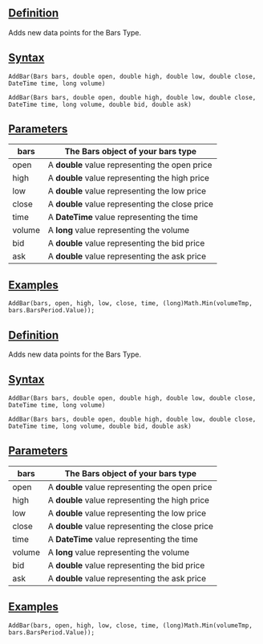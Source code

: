 ## [Definition](https://developer.ninjatrader.com/docs/desktop/addbar\#definition)

Adds new data points for the Bars Type.

## [Syntax](https://developer.ninjatrader.com/docs/desktop/addbar\#syntax)

`AddBar(Bars bars, double open, double high, double low, double close, DateTime time, long volume)`

`AddBar(Bars bars, double open, double high, double low, double close, DateTime time, long volume, double bid, double ask)`

## [Parameters](https://developer.ninjatrader.com/docs/desktop/addbar\#parameters)

| bars | The Bars object of your bars type |
| --- | --- |
| open | A **double** value representing the open price |
| high | A **double** value representing the high price |
| low | A **double** value representing the low price |
| close | A **double** value representing the close price |
| time | A **DateTime** value representing the time |
| volume | A **long** value representing the volume |
| bid | A **double** value representing the bid price |
| ask | A **double** value representing the ask price |

## [Examples](https://developer.ninjatrader.com/docs/desktop/addbar\#examples)

```jsx-1168641291 csharp
AddBar(bars, open, high, low, close, time, (long)Math.Min(volumeTmp, bars.BarsPeriod.Value));

```

## [Definition](https://developer.ninjatrader.com/docs/desktop/addbar\#definition)

Adds new data points for the Bars Type.

## [Syntax](https://developer.ninjatrader.com/docs/desktop/addbar\#syntax)

`AddBar(Bars bars, double open, double high, double low, double close, DateTime time, long volume)`

`AddBar(Bars bars, double open, double high, double low, double close, DateTime time, long volume, double bid, double ask)`

## [Parameters](https://developer.ninjatrader.com/docs/desktop/addbar\#parameters)

| bars | The Bars object of your bars type |
| --- | --- |
| open | A **double** value representing the open price |
| high | A **double** value representing the high price |
| low | A **double** value representing the low price |
| close | A **double** value representing the close price |
| time | A **DateTime** value representing the time |
| volume | A **long** value representing the volume |
| bid | A **double** value representing the bid price |
| ask | A **double** value representing the ask price |

## [Examples](https://developer.ninjatrader.com/docs/desktop/addbar\#examples)

```jsx-1168641291 csharp
AddBar(bars, open, high, low, close, time, (long)Math.Min(volumeTmp, bars.BarsPeriod.Value));

```